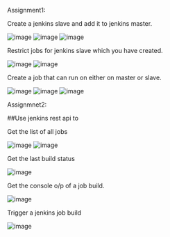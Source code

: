 Assignment1:

Create a jenkins slave and add it to jenkins master.

![image](images/ms.png)
![image](images/ms1.png)
![image](images/ms2.png)

Restrict jobs for jenkins slave which you have created.

![image](images/ms3.png)
![image](images/ms4.png)

Create a job that can run on either on master or slave.

![image](images/ms5.png)
![image](images/ms6.png)
![image](images/ms7.png)

Assignmnet2:

##Use jenkins rest api to


Get the list of all jobs

![image](images/ap1.png)
![image](images/ap2.png)

Get the last build status

![image](images/ap3.png)

Get the console o/p of a job build.

![image](images/ap4.png)

Trigger a jenkins job build

![image](images/ap5.png)